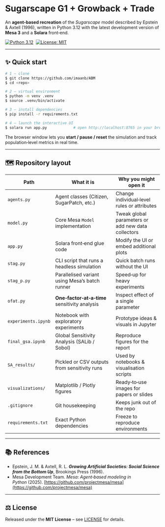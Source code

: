 # Sugarscape G1 + Growback + Trade

An **agent‑based recreation** of the *Sugarscape* model described by Epstein & Axtell (1996), written in Python 3.12 with the latest development version of **Mesa 3** and a **Solara** front‑end.

[![Python 3.12](https://img.shields.io/badge/python-3.12%2B-blue.svg)](https://www.python.org/)  [![License: MIT](https://img.shields.io/badge/License-MIT-green.svg)](LICENSE)

---

## ✨ Quick start

```bash
# 1 – clone
$ git clone https://github.com/imaanb/ABM
$ cd <repo>

# 2 – virtual environment
$ python -m venv .venv
$ source .venv/bin/activate

# 3 – install dependencies
$ pip install -r requirements.txt

# 4 – launch the interactive UI
$ solara run app.py            # open http://localhost:8765 in your browser
```

The browser window lets you **start / pause / reset** the simulation and track
population‑level metrics in real time.

---

## 🗺️ Repository layout

| Path                | What it is                                     | Why you might open it                              |
| ------------------- | ---------------------------------------------- | -------------------------------------------------- |
| `agents.py`         | Agent classes (Citizen, SugarPatch, etc.)      | Change individual‑level rules or attributes        |
| `model.py`          | Core Mesa `Model` implementation               | Tweak global parameters or add new data collectors |
| `app.py`            | Solara front‑end glue code                     | Modify the UI or embed additional plots            |
| `stag.py`           | CLI script that runs a headless simulation     | Quick batch runs without the UI                    |
| `stag_p.py`         | Parallelised variant using Mesa’s batch runner | Speed‑up for heavy experiments                     |
| `ofat.py`           | **One‑factor‑at‑a‑time** sensitivity analysis  | Inspect effect of a single parameter               |
| `experiments.ipynb` | Notebook with exploratory experiments          | Prototype ideas & visuals in Jupyter               |
| `final_gsa.ipynb`   | Global Sensitivity Analysis (SALib / Sobol)    | Reproduce figures for the report                   |
| `SA_results/`       | Pickled or CSV outputs from sensitivity runs   | Used by notebooks & visualisation scripts          |
| `visualizations/`   | Matplotlib / Plotly figures                    | Ready‑to‑use images for papers or slides           |
| `.gitignore`        | Git housekeeping                               | Keeps junk out of the repo                         |
| `requirements.txt`  | Exact Python dependencies                      | Freeze to reproduce environments                   |

---

## 📚 References

* Epstein, J. M. & Axtell, R. L. ***Growing Artificial Societies: Social Science from the Bottom Up***, Brookings Press (1996).
* Mesa Development Team. *Mesa: Agent‑based modeling in Python* (2025).  [https://github.com/projectmesa/mesa](https://github.com/projectmesa/mesa)

---

## ⚖️ License

Released under the **MIT License** – see [LICENSE](LICENSE) for details.
